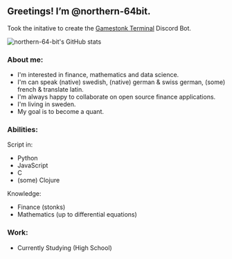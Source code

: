 ## Greetings! I’m @northern-64bit.
Took the initative to create the [Gamestonk Terminal](https://github.com/GamestonkTerminal/GamestonkTerminal) Discord Bot.

![northern-64-bit's GitHub stats](https://github-readme-stats.vercel.app/api?username=northern-64bit&show_icons=true)

### About me:
- I'm interested in finance, mathematics and data science.
- I'm can speak (native) swedish, (native) german & swiss german, (some) french & translate latin.
- I'm always happy to collaborate on open source finance applications.
- I'm living in sweden.
- My goal is to become a quant.

### Abilities:
Script in:
- Python
- JavaScript
- C
- (some) Clojure

Knowledge:
- Finance (stonks)
- Mathematics (up to differential equations)

### Work:
- Currently Studying (High School)
